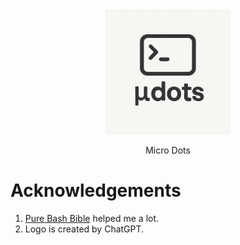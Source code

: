 <div align="center">
    <img width="200" src="images/logo.png" alt="Micro Dots Logo">
</div>
<p align="center">Micro Dots</p>

# Acknowledgements
1. [Pure Bash Bible](https://github.com/dylanaraps/pure-bash-bible) helped me a lot.
2. Logo is created by ChatGPT.
